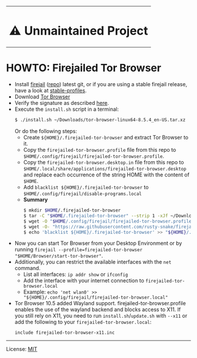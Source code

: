 <table>
 <tr><td><h1>⚠️ Unmaintained Project</h1></td></tr>
</table>

# HOWTO: Firejailed Tor Browser

  * Install [firejail](https://firejail.wordpress.com/) ([repo](https://github.com/netblue30/firejail)) latest git, or if you are using a stable firejail release,
    have a look at [stable-profiles](stable-profiles).
  * Download [Tor Browser](https://www.torproject.org/download/)
  * Verify the signature as described [here](https://support.torproject.org/#how-to-verify-signature).
  * Execute the `install.sh` script in a terminal:
    ```bash
    $ ./install.sh ~/Downloads/tor-browser-linux64-8.5.4_en-US.tar.xz
    ```
    Or do the following steps:
    * Create `${HOME}/.firejailed-tor-browser` and extract Tor Browser to it.
    * Copy the `firejailed-tor-browser.profile` file from this repo to `$HOME/.config/firejail/firejailed-tor-browser.profile`.
    * Copy the `firejailed-tor-browser.desktop.in` file from this repo to `$HOME/.local/share/applications/firejailed-tor-browser.desktop` and replace each occurrence of the string HOME with the content of `$HOME`.
    * Add `blacklist ${HOME}/.firejailed-tor-browser` to `$HOME/.config/firejail/disable-programs.local`
    * **Summary**
      ```bash
      $ mkdir $HOME/.firejailed-tor-browser
      $ tar -C "$HOME/.firejailed-tor-browser" --strip 1 -xJf ~/Downloads/tor-browser-linux64-8.5.4_en-US.tar.xz
      $ wget -O "$HOME/.config/firejail/firejailed-tor-browser.profile" "https://raw.githubusercontent.com/rusty-snake/firejailed-tor-browser/master/firejailed-tor-browser.profile"
      $ wget -O- "https://raw.githubusercontent.com/rusty-snake/firejailed-tor-browser/master/firejailed-tor-browser.desktop.in" | sed "s;HOME;$HOME;g" > "$HOME/.local/share/applications/firejailed-tor-browser.desktop"
      $ echo 'blacklist ${HOME}/.firejailed-tor-browser' >> "${HOME}/.config/firejail/disbale-programs.local"
      ```
  * Now you can start Tor Browser from your Desktop Environment or by running `firejail --profile=firejailed-tor-browser "$HOME/Browser/start-tor-browser"`.
  * Additionally, you can restrict the available interfaces with the `net` command.
    * List all interfaces: `ip addr show` or `ifconfig`
    * Add the interface with your internet connection to `firejailed-tor-browser.local`
    * Example: `echo 'net wlan0' >> "${HOME}/.config/firejail/firejailed-tor-browser.local"`
  * Tor Browser 10.5 added Wayland support. firejailed-tor-browser.profile enables the use of the wayland backend and blocks access to X11.
    If you still rely on X11, you need to run `install.sh`/`update.sh` with `--x11` or add the following to your `firejailed-tor-browser.local`:
    ```
    include firejailed-tor-browser-x11.inc
    ```

--------------------

License: [MIT](LICENSE)
